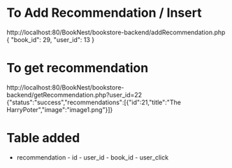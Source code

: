 # To Add Recommendation / Insert
http://localhost:80/BookNest/bookstore-backend/addRecommendation.php
{
    "book_id": 29,
    "user_id": 13
}

# To get recommendation
http://localhost:80/BookNest/bookstore-backend/getRecommendation.php?user_id=22
{"status":"success","recommendations":[{"id":21,"title":"The HarryPoter","image":"image1.png"}]}


# Table added 
- recommendation
      - id
      - user_id
      - book_id
      - user_click
